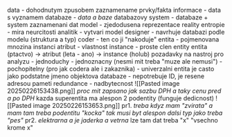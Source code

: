 data - dohodnutym zpusobem zaznamename prvky/fakta
informace - data s vyznamem
databaze - *data a baze* 
databazovy system - databaze + system zaznamenani dat
model - zjedodusena reprezentace reality
entropie - mira neurcitosti
analitik - vytvari model
designer - navrhuje databazi podle modelu (struktura a typ)
coder - ten co ji "nakoduje"
entita - pojmenovana mnozina instanci
atribut - vlastnost
instance - proste clen entity
entita (ptactvo) -> atribut (leta - ano) -> instance (holub)
pozadavky na nastroj pro analyzu
	- jednoduchy 
	- jednoznacny (nesmi mit treba "muze ale nemusi")
	- pochopitelny (pro jak codera ale i zakaznika)
	- univerzalni
entita je casto jako podstatne jmeno
objektova databaze - nepotrebuje ID, je resene adresou pameti
redundance - nadbytecnost
	![[Pasted image 20250226153438.png]]
	*proc mit zapsano jak sazbu DPH a taky cenu pred a po DPH*
kazda superentita ma alespon 2 podentity (funguje dedicnost)
	![[Pasted image 20250226153653.png]]
	pr1. *treba kdyz mam "zvirata" a mam tam treba podentitu "kocka" tak musi byt alespon dalsi typ jako treba "pes"*
	pr2. *elektrarna a je jaderka a vetrna*
	lze tam dat treba "x" "vsechno krome x"
